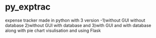 # py_exptrac
expense tracker made in python with 3 version -1)without GUI without database 2)without GUI with database and 3)with GUI and with database along with pie chart visulisation and using Flask
